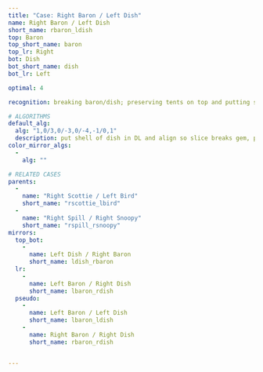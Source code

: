 ```yaml
---
title: "Case: Right Baron / Left Dish"
name: Right Baron / Left Dish
short_name: rbaron_ldish
top: Baron
top_short_name: baron
top_lr: Right
bot: Dish
bot_short_name: dish
bot_lr: Left

optimal: 4

recognition: breaking baron/dish; preserving tents on top and putting slice between shell and gem on bottom breaks squareshape

# ALGORITHMS
default_alg:
  alg: "1,0/3,0/-3,0/-4,-1/0,1"
  description: put shell of dish in DL and align so slice breaks gem, preserve both tents in UL (goes to scottie/bird)
color_mirror_algs:
  -
    alg: ""

# RELATED CASES
parents:
  -
    name: "Right Scottie / Left Bird"
    short_name: "rscottie_lbird"
  -
    name: "Right Spill / Right Snoopy"
    short_name: "rspill_rsnoopy"
mirrors:
  top_bot:
    -
      name: Left Dish / Right Baron
      short_name: ldish_rbaron
  lr:
    -
      name: Left Baron / Right Dish
      short_name: lbaron_rdish
  pseudo:
    -
      name: Left Baron / Left Dish
      short_name: lbaron_ldish
    -
      name: Right Baron / Right Dish
      short_name: rbaron_rdish


---
```


